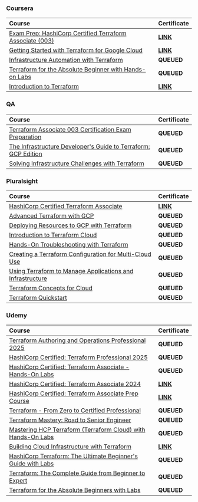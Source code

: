### Coursera

<div align="justify">

| Course | Certificate |
| :----- | :----- |
| [Exam Prep: HashiCorp Certified Terraform Associate (003)](https://www.coursera.org/learn/exam-prep-hashicorp-certified-terraform-associate-003) | [**LINK**](https://storage.googleapis.com/github-pdfs-358041/02-01-terraform/01-01-coursera/exam-prep-hashicorp-certified-terraform-associate-003.pdf) |
| [Getting Started with Terraform for Google Cloud](https://www.coursera.org/learn/getting-started-with-terraform-for-google-cloud) | [**LINK**](https://storage.googleapis.com/github-pdfs-358041/02-01-terraform/01-01-coursera/getting-started-with-terraform-for-google-cloud.pdf) |
| [Infrastructure Automation with Terraform](https://www.coursera.org/learn/infrastructure-automation-with-terraform) | **QUEUED** |
| [Terraform for the Absolute Beginner with Hands-on Labs](https://www.coursera.org/learn/terraform-for-the-absolute-beginner) | **QUEUED** |
| [Introduction to Terraform](https://www.coursera.org/learn/codio-terraform) | [**LINK**](https://storage.googleapis.com/github-pdfs-358041/02-01-terraform/01-01-coursera/introduction-to-terraform.pdf) |

</div>

### QA

<div align="justify">

| Course | Certificate |
| :----- | :----- |
| [Terraform Associate 003 Certification Exam Preparation](https://platform.qa.com/learning-paths/terraform-associate-certification-exam-preparation-1-2814/) | **QUEUED** |
| [The Infrastructure Developer's Guide to Terraform: GCP Edition](https://platform.qa.com/learning-paths/terraform-on-gcp-4773/) | **QUEUED** |
| [Solving Infrastructure Challenges with Terraform](https://platform.qa.com/learning-paths/solving-infrastructure-challenges-with-terraform-197/) | **QUEUED** |

</div>

### Pluralsight

<div align="justify">

| Course | Certificate |
| :----- | :----- |
| [HashiCorp Certified Terraform Associate](https://learn.acloud.guru/course/hashicorp-certified-terraform-associate-1/dashboard) | [**LINK**](https://storage.googleapis.com/github-pdfs-358041/02-01-terraform/03-01-acloudguru/hashicorp-certified-terraform-associate.pdf) |
| [Advanced Terraform with GCP](https://learn.acloud.guru/course/advanced-terraform-with-gcp/overview) | **QUEUED** |
| [Deploying Resources to GCP with Terraform](https://learn.acloud.guru/course/3078e33a-0a35-433b-a341-a45d3c46bd1d/overview) | **QUEUED** |
| [Introduction to Terraform Cloud](https://learn.acloud.guru/course/fb8cf85c-52a0-4a1d-856e-4f8a14faf9e9/overview) | **QUEUED** |
| [Hands-On Troubleshooting with Terraform](https://learn.acloud.guru/course/hands-on-troubleshooting-with-terraform/overview) | **QUEUED** |
| [Creating a Terraform Configuration for Multi-Cloud Use](https://learn.acloud.guru/course/f9a35a5b-f880-4ad8-b40f-4d49ce66dde6/overview) | **QUEUED** |
| [Using Terraform to Manage Applications and Infrastructure](https://learn.acloud.guru/course/using-terraform-to-manage-applications-and-infrastructure/overview) | **QUEUED** |
| [Terraform Concepts for Cloud](https://learn.acloud.guru/course/8db795fd-b786-4df6-a668-1dad18bc15de/overview) | **QUEUED** |
| [Terraform Quickstart](https://learn.acloud.guru/course/b344b8eb-de3d-4585-92e0-e20a196e3762/overview) | **QUEUED** |

</div>

### Udemy

<div align="justify">

| Course | Certificate |
| :----- | :----- |
| [Terraform Authoring and Operations Professional 2025](https://www.udemy.com/course/terraform-authoring-and-operations-professional/) | **QUEUED** |
| [HashiCorp Certified: Terraform Professional 2025](https://www.udemy.com/course/hashicorp-certified-terraform-professional/) | **QUEUED** |
| [HashiCorp Certified: Terraform Associate - Hands-On Labs](https://www.udemy.com/course/terraform-hands-on-labs/) | **QUEUED** |
| [HashiCorp Certified: Terraform Associate 2024](https://www.udemy.com/course/terraform-beginner-to-advanced/) | [**LINK**](https://storage.googleapis.com/github-pdfs-358041/02-01-terraform/04-01-udemy/hashi-corp-certified-terraform-associate-2021.pdf) |
| [HashiCorp Certified: Terraform Associate Prep Course](https://www.udemy.com/course/terraform-associate-prep-course/) | [**LINK**](https://storage.googleapis.com/github-pdfs-358041/02-01-terraform/04-01-udemy/terraform-associate-prep-course-2020.pdf) |
| [Terraform - From Zero to Certified Professional](https://www.udemy.com/course/terraformcertified/) | **QUEUED** |
| [Terraform Mastery: Road to Senior Engineer](https://www.udemy.com/course/terraform-mastery-road-to-senior-engineer/) | **QUEUED** |
| [Mastering HCP Terraform (Terraform Cloud) with Hands-On Labs](https://www.udemy.com/course/terraform-cloud/) | **QUEUED** |
| [Building Cloud Infrastructure with Terraform](https://www.udemy.com/course/building-cloud-infrastructure-with-terraform/) | [**LINK**](https://storage.googleapis.com/github-pdfs-358041/02-01-terraform/04-01-udemy/building-cloud-infrastructure-with-terraform.pdf) |
| [HashiCorp Terraform: The Ultimate Beginner's Guide with Labs](https://www.udemy.com/course/terraform-for-beginners-with-labs/) | **QUEUED** |
| [Terraform: The Complete Guide from Beginner to Expert](https://www.udemy.com/course/mastering-terraform-beginner-to-expert/) | **QUEUED** |
| [Terraform for the Absolute Beginners with Labs](https://www.udemy.com/course/terraform-for-the-absolute-beginners/) | **QUEUED** |

</div>
